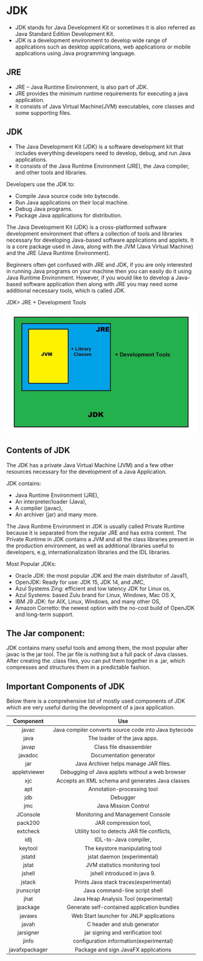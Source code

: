# JDK

- JDK stands for Java Development Kit or sometimes it is also referred as Java Standard Edition Development Kit. 
- JDK is a development environment to develop wide range of applications such as desktop applications, web applications or mobile applications using Java programming language.

## JRE

- JRE – Java Runtime Environment, is also part of JDK. 
- JRE provides the minimum runtime requirements for executing a java application. 
- It consists of Java Virtual Machine(JVM) executables, core classes and some supporting files.

## JDK

- The Java Development Kit (JDK) is a software development kit that includes everything developers need to develop, debug, and run Java applications. 
- It consists of the Java Runtime Environment (JRE), the Java compiler, and other tools and libraries.

Developers use the JDK to: 
- Compile Java source code into bytecode. 
- Run Java applications on their local machine. 
- Debug Java programs. 
- Package Java applications for distribution.

The Java Development Kit (JDK) is a cross-platformed software development environment that offers a collection of tools and libraries necessary for developing Java-based software applications and applets. It is a core package used in Java, along with the JVM (Java Virtual Machine) and the JRE (Java Runtime Environment).

Beginners often get confused with JRE and JDK, if you are only interested in running Java programs on your machine then you can easily do it using Java Runtime Environment. However, if you would like to develop a Java-based software application then along with JRE you may need some additional necessary tools, which is called JDK.

JDK= JRE + Development Tools

![alt text](image.png)

## Contents of JDK

The JDK has a private Java Virtual Machine (JVM) and a few other resources necessary for the development of a Java Application. 

JDK contains:
- Java Runtime Environment (JRE),
- An interpreter/loader (Java),
- A compiler (javac),
- An archiver (jar) and many more.


The  Java Runtime Environment in JDK is usually called Private Runtime because it is separated from the regular JRE and has extra content. The Private Runtime in JDK contains a JVM and all the class libraries present in the production environment, as well as additional libraries useful to developers, e.g, internationalization libraries and the IDL libraries.


Most Popular JDKs:
- Oracle JDK: the most popular JDK and the main distributor of Java11,
- OpenJDK: Ready for use: JDK 15, JDK 14, and JMC,
- Azul Systems Zing: efficient and low latency JDK for Linux os,
- Azul Systems: based Zulu brand for Linux, Windows, Mac OS X,
- IBM J9 JDK: for AIX, Linux, Windows, and many other OS,
- Amazon Corretto: the newest option with the no-cost build of OpenJDK and long-term support.


## The Jar component:

JDK contains many useful tools and among them, the most popular after javac is the jar tool. The jar file is nothing but a full pack of Java classes. After creating the .class files, you can put them together in a .jar, which compresses and structures them in a predictable fashion.

## Important Components of JDK

Below there is a comprehensive list of mostly used components of JDK which are very useful during the development of a java application.

| Component | Use | 
|:--------------:|:--------------:| 
| javac         |  Java compiler converts source code into Java bytecode         | 
| java | The loader of the java apps. |
| javap |  Class file disassembler |
| javadoc |  Documentation generator |
| jar | Java Archiver helps manage JAR files. |
| appletviewer | Debugging of Java applets without a web browser |
| xjc | Accepts an XML schema and generates Java classes |
| apt | Annotation-processing tool |
| jdb | Debugger |
| jmc | Java Mission Control |
| JConsole |   Monitoring and Management Console |
| pack200 | JAR compression tool, |
| extcheck | Utility tool to detects JAR file conflicts, |
| idlj | IDL-to-Java compiler, |
| keytool | The keystore manipulating tool |
| jstatd |  jstat daemon (experimental) |
| jstat | JVM statistics monitoring tool  |
| jshell | jshell introduced in java 9. |
| jstack | Prints Java stack traces(experimental) |
| jrunscript | Java command-line script shell |
| jhat | Java Heap Analysis Tool (experimental) |
| jpackage | Generate self-contained application bundles |
| javaws |  Web Start launcher for JNLP applications |
| javah | C header and stub generator |
| jarsigner |  jar signing and verification tool |
| jinfo | configuration information(experimental) |
| javafxpackager | Package and sign JavaFX applications |